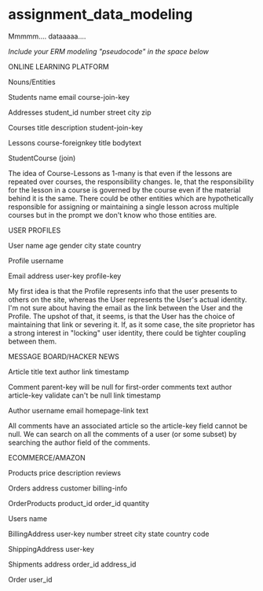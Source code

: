 # assignment_data_modeling
Mmmmm.... dataaaaa....

*Include your ERM modeling "pseudocode" in the space below*


ONLINE LEARNING PLATFORM

Nouns/Entities
    
Students
    name
    email
    course-join-key

Addresses
    student_id
    number
    street
    city
    zip

Courses
    title
    description
    student-join-key

Lessons
    course-foreignkey
    title
    bodytext

StudentCourse (join)

The idea of Course-Lessons as 1-many is that even if the lessons are repeated over courses, the responsibility changes.  Ie, that the responsibility for the lesson in a course is governed by the course even if the material behind it is the same.  There could be other entities which are hypothetically responsible for assigning or maintaining a single lesson across multiple courses but in the prompt we don't know who those entities are.


USER PROFILES

User
    name
    age
    gender
    city
    state
    country    

Profile
    username

Email
    address
    user-key
    profile-key

My first idea is that the Profile represents info that the user presents to others on the site, whereas the User represents the User's actual identity.  I'm not sure about having the email as the link between the User and the Profile.  The upshot of that, it seems, is that the User has the choice of maintaining that link or severing it.  If, as it some case, the site proprietor has a strong interest in "locking" user identity, there could be tighter coupling between them.



MESSAGE BOARD/HACKER NEWS

Article
    title
    text
    author
    link
    timestamp

Comment
    parent-key  will be null for first-order comments
    text
    author
    article-key  validate can't be null
    link
    timestamp

Author
    username
    email
    homepage-link
    text

All comments have an associated article so the article-key field cannot be null.  We can search on all the comments of a user (or some subset) by searching the author field of the comments.


ECOMMERCE/AMAZON

Products
    price
    description
    reviews

Orders
    address
    customer
    billing-info

OrderProducts 
    product_id
    order_id
    quantity


Users
    name


BillingAddress
    user-key
    number
    street
    city
    state
    country
    code


ShippingAddress
    user-key




Shipments
    address
    order_id
    address_id

Order
    user_id
    




